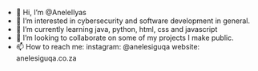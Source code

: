 - 👋 Hi, I’m @AneleIlyas
- 👀 I’m interested in cybersecurity and software development in general.
- 🌱 I’m currently learning java, python, html, css and javascript
- 💞️ I’m looking to collaborate on some of my projects I make public.
- 📫 How to reach me:
     instagram: @anelesiguqa
     website: anelesiguqa.co.za

<!---
AneleIlyas/AneleIlyas is a ✨ special ✨ repository because its `README.md` (this file) appears on your GitHub profile.
You can click the Preview link to take a look at your changes.
--->
